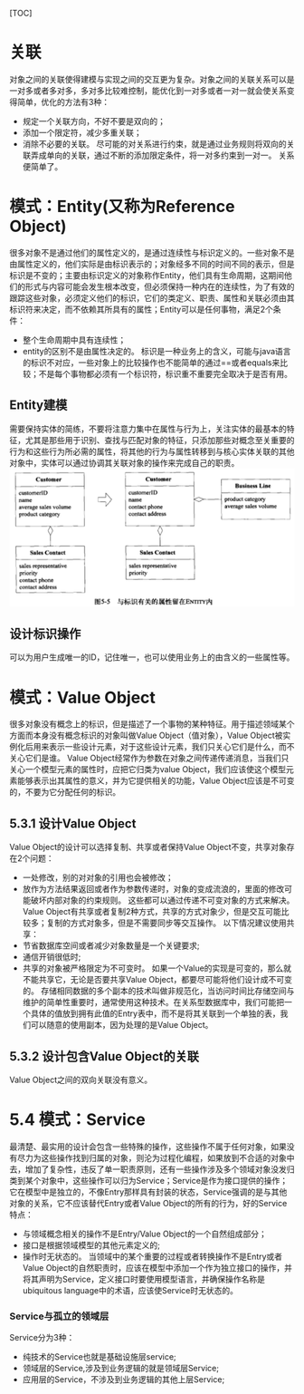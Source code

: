 [TOC]
# 关联
对象之间的关联使得建模与实现之间的交互更为复杂。对象之间的关联关系可以是一对多或者多对多，多对多比较难控制，能优化到一对多或者一对一就会使关系变得简单，优化的方法有3种：
- 规定一个关联方向，不好不要是双向的；
- 添加一个限定符，减少多重关联；
- 消除不必要的关联。
尽可能的对关系进行约束，就是通过业务规则将双向的关联弄成单向的关联，通过不断的添加限定条件，将一对多约束到一对一。
关系便简单了。
# 模式：Entity(又称为Reference Object)
很多对象不是通过他们的属性定义的，是通过连续性与标识定义的。一些对象不是由属性定义的，他们实际是由标识表示的；对象经多不同的时间不同的表示，但是标识是不变的；主要由标识定义的对象称作Entity，他们具有生命周期，这期间他们的形式与内容可能会发生根本改变，但必须保持一种内在的连续性，为了有效的跟踪这些对象，必须定义他们的标识，它们的类定义、职责、属性和关联必须由其标识符来决定，而不依赖其所具有的属性；Entity可以是任何事物，满足2个条件：
- 整个生命周期中具有连续性；
- entity的区别不是由属性决定的。
标识是一种业务上的含义，可能与java语言的标识不对应，一些对象上的比较操作也不能简单的通过==或者equals来比较；不是每个事物都必须有一个标识符，标识重不重要完全取决于是否有用。
## Entity建模
需要保持实体的简练，不要将注意力集中在属性与行为上，关注实体的最基本的特征，尤其是那些用于识别、查找与匹配对象的特征，只添加那些对概念至关重要的行为和这些行为所必需的属性，将其他的行为与属性转移到与核心实体关联的其他对象中，实体可以通过协调其关联对象的操作来完成自己的职责。
![实体责任拆分](../entity-sperate.png)
## 设计标识操作
可以为用户生成唯一的ID，记住唯一，也可以使用业务上的由含义的一些属性等。
# 模式：Value Object
很多对象没有概念上的标识，但是描述了一个事物的某种特征。用于描述领域某个方面而本身没有概念标识的对象叫做Value Object（值对象），Value Object被实例化后用来表示一些设计元素，对于这些设计元素，我们只关心它们是什么，而不关心它们是谁。
Value Object经常作为参数在对象之间传递传递消息，当我们只关心一个模型元素的属性时，应把它归类为value Object，我们应该使这个模型元素能够表示出其属性的意义，并为它提供相关的功能，Value Object应该是不可变的，不要为它分配任何的标识。
## 5.3.1 设计Value Object
Value Object的设计可以选择复制、共享或者保持Value Object不变，共享对象存在2个问题：
- 一处修改，别的对对象的引用也会被修改；
- 放作为方法结果返回或者作为参数传递时，对象的变成流浪的，里面的修改可能破坏内部对象的约束规则。
这些都可以通过传递不可变对象的方式来解决。Value Object有共享或者复制2种方式，共享的方式对象少，但是交互可能比较多；复制的方式对象多，但是不需要同步等交互操作。
以下情况建议使用共享：
- 节省数据库空间或者减少对象数量是一个关键要求;
- 通信开销很低时;
- 共享的对象被严格限定为不可变时。
如果一个Value的实现是可变的，那么就不能共享它，无论是否要共享Value Object，都要尽可能将他们设计成不可变的。
存储相同数据的多个副本的技术叫做非规范化，当访问时间比存储空间与维护的简单性重要时，通常使用这种技术。在关系型数据库中，我们可能把一个具体的值放到拥有此值的Entry表中，而不是将其关联到一个单独的表，我们可以随意的使用副本，因为处理的是Value Object。
## 5.3.2 设计包含Value Object的关联
Value Object之间的双向关联没有意义。
# 5.4 模式：Service
最清楚、最实用的设计会包含一些特殊的操作，这些操作不属于任何对象，如果没有尽力为这些操作找到归属的对象，则沦为过程化编程，如果放到不合适的对象中去，增加了复杂性，违反了单一职责原则，还有一些操作涉及多个领域对象没发归类到某个对象中，这些操作可以归为Service；Service是作为接口提供的操作；它在模型中是独立的，不像Entry那样具有封装的状态，Service强调的是与其他对象的关系，它不应该替代Entry或者Value Object的所有的行为，好的Service特点：
- 与领域概念相关的操作不是Entry/Value Object的一个自然组成部分；
- 接口是根据领域模型的其他元素定义的;
- 操作时无状态的。
当领域中的某个重要的过程或者转换操作不是Entry或者Value Object的自然职责时，应该在模型中添加一个作为独立接口的操作，并将其声明为Service，定义接口时要使用模型语言，并确保操作名称是ubiquitous language中的术语，应该使Service时无状态的。
### Service与孤立的领域层
Service分为3种：
- 纯技术的Service也就是基础设施层service;
- 领域层的Service,涉及到业务逻辑的就是领域层Service;
- 应用层的Service，不涉及到业务逻辑的其他上层Service;

